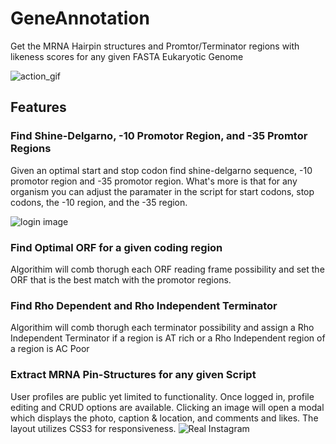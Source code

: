 # GeneAnnotation
Get the MRNA Hairpin structures and Promtor/Terminator regions with likeness scores for any given FASTA Eukaryotic Genome

![action_gif](https://media.giphy.com/media/1O0w2TGqirYUfWAE2w/giphy.gif)

## Features
### Find Shine-Delgarno, -10 Promotor Region, and -35 Promtor Regions
Given an optimal start and stop codon find shine-delgarno sequence, -10 promotor region and -35 promotor region. What's more is that for any organism you can adjust the paramater in the script for start codons, stop codons, the -10 region, and the -35 region. 

![login image](https://classconnection.s3.amazonaws.com/708/flashcards/990708/png/screen_shot_2012-11-04_at_21055_pm1352056256457.png)

### Find Optimal ORF for a given coding region
Algorithim will comb thorugh each ORF reading frame possibility and set the ORF that is the best match with the promotor regions.

### Find Rho Dependent and Rho Independent Terminator 
Algorithim will comb thorugh each terminator possibility and assign a Rho Independent Terminator if a region is AT rich or a Rho Independent region of a region is AC Poor

### Extract MRNA Pin-Structures for any given Script
User profiles are public yet limited to functionality. Once logged in, profile editing and CRUD options are available. Clicking an image will open a modal which displays the photo, caption & location, and comments and likes. The layout utilizes CSS3 for responsiveness.
![Real Instagram](https://jvi.asm.org/content/jvi/73/1/81/F8.large.jpg)
